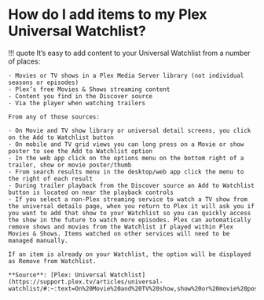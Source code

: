# How do I add items to my Plex Universal Watchlist?

!!! quote
    It’s easy to add content to your Universal Watchlist from a number of places:

    - Movies or TV shows in a Plex Media Server library (not individual seasons or episodes)
    - Plex’s free Movies & Shows streaming content
    - Content you find in the Discover source
    - Via the player when watching trailers

    From any of those sources:

    - On Movie and TV show library or universal detail screens, you click on the Add to Watchlist button
    - On mobile and TV grid views you can long press on a Movie or show poster to see the Add to Watchlist option
    - In the web app click on the options menu on the bottom right of a trailer, show or movie poster/thumb
    - From search results menu in the desktop/web app click the menu to the right of each result
    - During trailer playback from the Discover source an Add to Watchlist button is located on near the playback controls
    - If you select a non-Plex streaming service to watch a TV show from the universal details page, when you return to Plex it will ask you if you want to add that show to your Watchlist so you can quickly access the show in the future to watch more episodes. Plex can automatically remove shows and movies from the Watchlist if played within Plex Movies & Shows. Items watched on other services will need to be managed manually.

    If an item is already on your Watchlist, the option will be displayed as Remove from Watchlist.

    **Source**: [Plex: Universal Watchlist](https://support.plex.tv/articles/universal-watchlist/#:~:text=On%20Movie%20and%20TV%20show,show%20or%20movie%20poster%2Fthumb)

